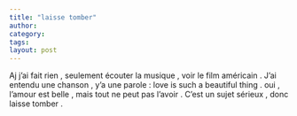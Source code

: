 ```yaml
---
title: "laisse tomber"
author:
category: 
tags: 
layout: post
---
```

Aj j’ai fait rien , seulement écouter la musique , voir le film américain . J’ai entendu une chanson , y’a une parole : love is such a beautiful thing . oui , l’amour est belle , mais tout ne peut pas l’avoir .
C’est un sujet sérieux , donc laisse tomber .

